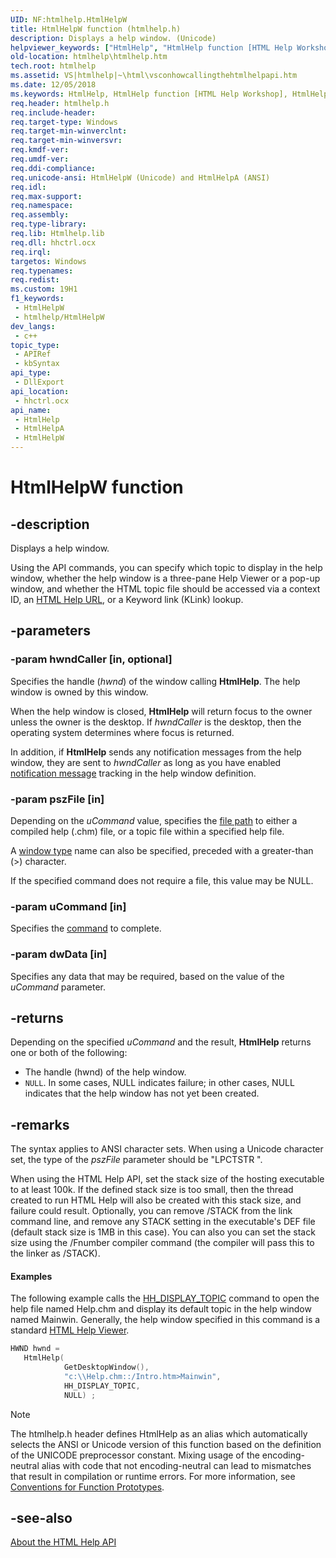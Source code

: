 ```yaml
---
UID: NF:htmlhelp.HtmlHelpW
title: HtmlHelpW function (htmlhelp.h)
description: Displays a help window. (Unicode)
helpviewer_keywords: ["HtmlHelp", "HtmlHelp function [HTML Help Workshop]", "HtmlHelpW", "htmlhelp.htmlhelp", "htmlhelp/HtmlHelp", "htmlhelp/HtmlHelpW"]
old-location: htmlhelp\htmlhelp.htm
tech.root: htmlhelp
ms.assetid: VS|htmlhelp|~\html\vsconhowcallingthehtmlhelpapi.htm
ms.date: 12/05/2018
ms.keywords: HtmlHelp, HtmlHelp function [HTML Help Workshop], HtmlHelpA, HtmlHelpW, htmlhelp.htmlhelp, htmlhelp/HtmlHelp, htmlhelp/HtmlHelpA, htmlhelp/HtmlHelpW
req.header: htmlhelp.h
req.include-header: 
req.target-type: Windows
req.target-min-winverclnt: 
req.target-min-winversvr: 
req.kmdf-ver: 
req.umdf-ver: 
req.ddi-compliance: 
req.unicode-ansi: HtmlHelpW (Unicode) and HtmlHelpA (ANSI)
req.idl: 
req.max-support: 
req.namespace: 
req.assembly: 
req.type-library: 
req.lib: Htmlhelp.lib
req.dll: hhctrl.ocx
req.irql: 
targetos: Windows
req.typenames: 
req.redist: 
ms.custom: 19H1
f1_keywords:
 - HtmlHelpW
 - htmlhelp/HtmlHelpW
dev_langs:
 - c++
topic_type:
 - APIRef
 - kbSyntax
api_type:
 - DllExport
api_location:
 - hhctrl.ocx
api_name:
 - HtmlHelp
 - HtmlHelpA
 - HtmlHelpW
---
```


# HtmlHelpW function

## -description

Displays a help window.

Using the API commands, you can specify which topic to display in the help window, whether the help window is a three-pane Help Viewer or a pop-up window, and whether the HTML topic file should be accessed via a context ID, an [HTML Help URL](/previous-versions/windows/desktop/htmlhelp/about-html-help-urls), or a Keyword link (KLink) lookup.

## -parameters

### -param hwndCaller [in, optional]

Specifies the handle (*hwnd*) of the window calling **HtmlHelp**. The help window is owned by this window.

When the help window is closed, **HtmlHelp** will return focus to the owner unless the owner is the desktop. If *hwndCaller* is the desktop, then the operating system determines where focus is returned.

In addition, if **HtmlHelp** sends any notification messages from the help window, they are sent to *hwndCaller* as long as you have enabled [notification message](/previous-versions/windows/desktop/htmlhelp/about-notification-messages) tracking in the help window definition.

### -param pszFile [in]

Depending on the *uCommand* value, specifies the [file path](/previous-versions/windows/desktop/htmlhelp/about-html-help-urls) to either a compiled help (.chm) file, or a topic file within a specified help file.

A [window type](/previous-versions/windows/desktop/legacy/ms644703(v=vs.85)) name can also be specified, preceded with a greater-than (&gt;) character.

If the specified command does not require a file, this value may be NULL.

### -param uCommand [in]

Specifies the [command](/previous-versions/windows/desktop/htmlhelp/about-commands) to complete.

### -param dwData [in]

Specifies any data that may be required, based on the value of the *uCommand* parameter.

## -returns

Depending on the specified *uCommand* and the result, **HtmlHelp** returns one or both of the following:

- The handle (hwnd) of the help window.
- `NULL`. In some cases, NULL indicates failure; in other cases, NULL indicates that the help window has not yet been created.

## -remarks

The  syntax applies to ANSI character sets.  When using a Unicode character set, the type of the *pszFile* parameter should be "LPCTSTR  ".

When using the HTML Help API, set the stack size of the hosting executable to at least 100k. If the defined stack size is too small, then the thread created to run HTML Help will also be created with this stack size, and failure could result. Optionally, you can remove /STACK from the link command line, and remove any STACK setting in the executable's DEF file (default stack size is 1MB in this case). You can also you can set the stack size using the /Fnumber compiler command (the compiler will pass this to the linker as /STACK).

#### Examples

The following example calls the [HH_DISPLAY_TOPIC](/previous-versions/windows/desktop/htmlhelp/hh-display-topic-command) command to open the help file named Help.chm and display its default topic in the help window named Mainwin. Generally, the help window specified in this command is a standard [HTML Help Viewer](/previous-versions/windows/desktop/htmlhelp/about-the-html-help-viewer).

```cpp
HWND hwnd =
   HtmlHelp(
            GetDesktopWindow(),
            "c:\\Help.chm::/Intro.htm>Mainwin",
            HH_DISPLAY_TOPIC,
            NULL) ;
```

> [!NOTE]
> The htmlhelp.h header defines HtmlHelp as an alias which automatically selects the ANSI or Unicode version of this function based on the definition of the UNICODE preprocessor constant. Mixing usage of the encoding-neutral alias with code that not encoding-neutral can lead to mismatches that result in compilation or runtime errors. For more information, see [Conventions for Function Prototypes](/windows/win32/intl/conventions-for-function-prototypes).

## -see-also

[About the HTML Help API](/previous-versions/windows/desktop/htmlhelp/html-help-api-overview)
